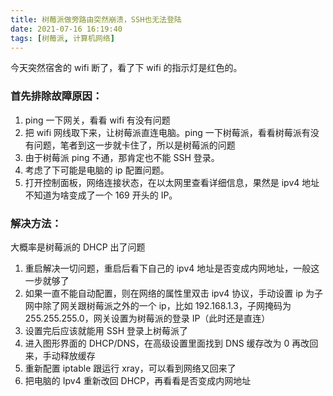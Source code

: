 ```yaml
---
title: 树莓派做旁路由突然崩溃，SSH也无法登陆
date: 2021-07-16 16:19:40
tags: [树莓派, 计算机网络]
---
```


今天突然宿舍的 wifi 断了，看了下 wifi 的指示灯是红色的。

### 首先排除故障原因：

1. ping 一下网关，看看 wifi 有没有问题
2. 把 wifi 网线取下来，让树莓派直连电脑。ping 一下树莓派，看看树莓派有没有问题，笔者到这一步就卡住了，所以是树莓派的问题
3. 由于树莓派 ping 不通，那肯定也不能 SSH 登录。
4. 考虑了下可能是电脑的 ip 配置问题。
5. 打开控制面板，网络连接状态，在以太网里查看详细信息，果然是 ipv4 地址不知道为啥变成了一个 169 开头的 IP。

### 解决方法：

大概率是树莓派的 DHCP 出了问题

1. 重启解决一切问题，重启后看下自己的 ipv4 地址是否变成内网地址，一般这一步就够了
2. 如果一直不能自动配置，则在网络的属性里双击 ipv4 协议，手动设置 ip 为子网中除了网关跟树莓派之外的一个 ip，比如 192.168.1.3，子网掩码为 255.255.255.0，网关设置为树莓派的登录 IP（此时还是直连）
3. 设置完后应该就能用 SSH 登录上树莓派了
4. 进入图形界面的 DHCP/DNS，在高级设置里面找到 DNS 缓存改为 0 再改回来，手动释放缓存
5. 重新配置 iptable 跟运行 xray，可以看到网络又回来了
6. 把电脑的 Ipv4 重新改回 DHCP，再看看是否变成内网地址
